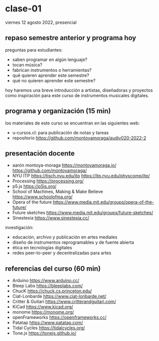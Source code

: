 # clase-01

viernes 12 agosto 2022, presencial

## repaso semestre anterior y programa hoy

preguntas para estudiantes:

- saben programar en algún lenguaje?
- tocan música?
- fabrican instrumentos o herramientas?
- qué quieren aprender este semestre?
- qué no quieren aprender este semestre?

hoy haremos una breve introducción a artistas, diseñadoras y proyectos como inspiración para este curso de instrumentos musicales digitales.

## programa y organización (15 min)

los materiales de este curso se encuentran en las siguientes web:

- u-cursos.cl: para publicación de notas y tareas
- repositorio https://github.com/montoyamoraga/audiv020-2022-2

## presentación docente

- aarón montoya-moraga https://montoyamoraga.io/ https://github.com/montoyamoraga/
- NYU ITP https://tisch.nyu.edu/itp https://itp.nyu.edu/physcomp/itp/
- Processing https://processing.org/
- p5.js https://p5js.org/
- School of Machines, Making & Make Believe https://www.schoolofma.org/
- Opera of the future https://www.media.mit.edu/groups/opera-of-the-future/
- Future sketches https://www.media.mit.edu/groups/future-sketches/
- Sinestesia https://www.sinestesia.cc/

investigación:

- educación, archivo y publicación en artes mediales
- diseño de instrumentos reprogramables y de fuente abierta
- ética en tecnologías digitales
- redes peer-to-peer y decentralizadas para artes

## referencias del curso (60 min)

- Arduino https://www.arduino.cc/
- Bleep Labs https://bleeplabs.com/
- ChucK https://chuck.cs.princeton.edu/
- Ciat-Lonbarde https://www.ciat-lonbarde.net/
- Critter & Guitari https://www.critterandguitari.com/
- KiCad https://www.kicad.org/
- monome https://monome.org/
- openFrameworks https://openframeworks.cc/
- Patatap https://www.patatap.com/
- Tidal Cycles https://tidalcycles.org/
- Tone.js https://tonejs.github.io/
